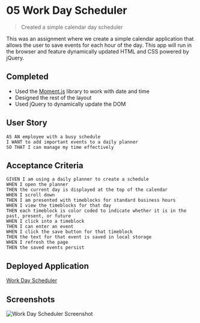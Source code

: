 # 05 Work Day Scheduler
> Created a simple calendar day scheduler

This was an assignment where we create a simple calendar application that allows the user to save events for each hour of the day. This app will run in the browser and feature dynamically updated HTML and CSS powered by jQuery.

## Completed
* Used the [Moment.js](https://momentjs.com/) library to work with date and time
* Designed the rest of the layout
* Used jQuery to dynamically update the DOM

## User Story

```
AS AN employee with a busy schedule
I WANT to add important events to a daily planner
SO THAT I can manage my time effectively
```

## Acceptance Criteria

```
GIVEN I am using a daily planner to create a schedule
WHEN I open the planner
THEN the current day is displayed at the top of the calendar
WHEN I scroll down
THEN I am presented with timeblocks for standard business hours
WHEN I view the timeblocks for that day
THEN each timeblock is color coded to indicate whether it is in the past, present, or future
WHEN I click into a timeblock
THEN I can enter an event
WHEN I click the save button for that timeblock
THEN the text for that event is saved in local storage
WHEN I refresh the page
THEN the saved events persist
```

## Deployed Application
[Work Day Scheduler](https://aroblesgalit.github.io/05-Work-Day-Scheduler/)

## Screenshots
![Work Day Scheduler Screenshot]()